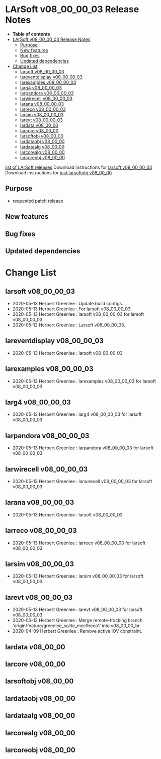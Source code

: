 LArSoft v08_00_00_03 Release Notes
=============================================================================

-   **Table of contents**
-   [LArSoft v08_00_00_03 Release Notes](#LArSoft-v08_00_00_03-Release-Notes)
    -   [Purpose](#Purpose)
    -   [New features](#New-features)
    -   [Bug fixes](#Bug-fixes)
    -   [Updated dependencies](#Updated-dependencies)
-   [Change List](#Change-List)
    -   [larsoft v08_00_00_03](#larsoft-v08_00_00_03)
    -   [lareventdisplay v08_00_00_03](#lareventdisplay-v08_00_00_03)
    -   [larexamples v08_00_00_03](#larexamples-v08_00_00_03)
    -   [larg4 v08_00_00_03](#larg4-v08_00_00_03)
    -   [larpandora v08_00_00_03](#larpandora-v08_00_00_03)
    -   [larwirecell v08_00_00_03](#larwirecell-v08_00_00_03)
    -   [larana v08_00_00_03](#larana-v08_00_00_03)
    -   [larreco v08_00_00_03](#larreco-v08_00_00_03)
    -   [larsim v08_00_00_03](#larsim-v08_00_00_03)
    -   [larevt v08_00_00_03](#larevt-v08_00_00_03)
    -   [lardata v08_00_00](#lardata-v08_00_00)
    -   [larcore v08_00_00](#larcore-v08_00_00)
    -   [larsoftobj v08_00_00](#larsoftobj-v08_00_00)
    -   [lardataobj v08_00_00](#lardataobj-v08_00_00)
    -   [lardataalg v08_00_00](#lardataalg-v08_00_00)
    -   [larcorealg v08_00_00](#larcorealg-v08_00_00)
    -   [larcoreobj v08_00_00](#larcoreobj-v08_00_00)

[list of LArSoft releases](LArSoft_release_list)
Download instructions for [larsoft v08_00_00_03](http://scisoft.fnal.gov/scisoft/bundles/larsoft/v08_00_00_03/larsoft-v08_00_00_03.html)
Download instructions for [just larsoftobj v08_00_00](http://scisoft.fnal.gov/scisoft/bundles/larsoftobj/v08_00_00/larsoftobj-v08_00_00.html)

Purpose
--------------------

-   requested patch release

New features
------------------------------

Bug fixes
------------------------

Updated dependencies
----------------------------------------------

Change List
============================

larsoft v08_00_00_03
-------------------------------------------------

-   2020-05-13 Herbert Greenlee : Update build configs.
-   2020-05-13 Herbert Greenlee : For larsoft v08_00_00_03.
-   2020-05-13 Herbert Greenlee : larsoft v08_00_00_03 for larsoft v08_00_00_03
-   2020-05-12 Herbert Greenlee : Larsoft v08_00_00_03.

lareventdisplay v08_00_00_03
-----------------------------------------------------------------

-   2020-05-13 Herbert Greenlee : larsoft v08_00_00_03

larexamples v08_00_00_03
---------------------------------------------------------

-   2020-05-13 Herbert Greenlee : larexamples v08_00_00_03 for larsoft v08_00_00_03

larg4 v08_00_00_03
---------------------------------------------

-   2020-05-13 Herbert Greenlee : larg4 v08_00_00_03 for larsoft v08_00_00_03

larpandora v08_00_00_03
-------------------------------------------------------

-   2020-05-13 Herbert Greenlee : larpandora v08_00_00_03 for larsoft v08_00_00_03

larwirecell v08_00_00_03
---------------------------------------------------------

-   2020-05-13 Herbert Greenlee : larwirecell v08_00_00_03 for larsoft v08_00_00_03

larana v08_00_00_03
-----------------------------------------------

-   2020-05-13 Herbert Greenlee : larsoft v08_00_00_03

larreco v08_00_00_03
-------------------------------------------------

-   2020-05-13 Herbert Greenlee : larreco v08_00_00_03 for larsoft v08_00_00_03

larsim v08_00_00_03
-----------------------------------------------

-   2020-05-13 Herbert Greenlee : larsim v08_00_00_03 for larsoft v08_00_00_03

larevt v08_00_00_03
-----------------------------------------------

-   2020-05-13 Herbert Greenlee : larevt v08_00_00_03 for larsoft v08_00_00_03
-   2020-05-12 Herbert Greenlee : Merge remote-tracking branch ‘origin/feature/greenlee_sqlite_mcc9reco1’ into v08_00_00_br
-   2020-04-09 Herbert Greenlee : Remove active IOV constraint.

lardata v08_00_00
------------------------------------------

larcore v08_00_00
------------------------------------------

larsoftobj v08_00_00
------------------------------------------------

lardataobj v08_00_00
------------------------------------------------

lardataalg v08_00_00
------------------------------------------------

larcorealg v08_00_00
------------------------------------------------

larcoreobj v08_00_00
------------------------------------------------
